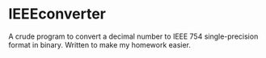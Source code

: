 # IEEEconverter
A crude program to convert a decimal number to IEEE 754 single-precision format in binary. Written to make my homework easier.
